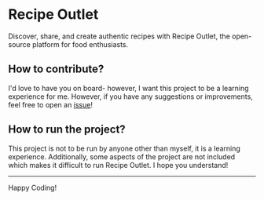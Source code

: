 # Recipe Outlet

Discover, share, and create authentic recipes with Recipe Outlet, the open-source platform for food enthusiasts.

## How to contribute?

I'd love to have you on board- however, I want this project to be a learning experience for me. However, if you have any suggestions or improvements, feel free to open an [issue](https://github.com/CringleySDays/Recipe-Outlet/issues)!

## How to run the project?

This project is not to be run by anyone other than myself,  it is a learning experience. Additionally, some aspects of the project are not included which makes it difficult to run Recipe Outlet. I hope you understand!

--------
Happy Coding!
